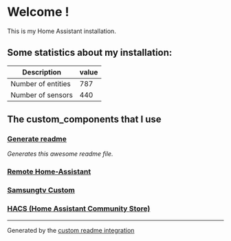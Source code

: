 # Welcome !

This is my Home Assistant installation.

## Some statistics about my installation:

Description | value
-- | --
Number of entities | 787
Number of sensors | 440



## The custom_components that I use

### [Generate readme](https://github.com/custom-components/readme)

_Generates this awesome readme file._

### [Remote Home-Assistant](https://github.com/lukas-hetzenecker/home-assistant-remote)

### [Samsungtv Custom](https://github.com/roberodin/ha-samsungtv-custom)

### [HACS (Home Assistant Community Store)](https://hacs.xyz)


***

Generated by the [custom readme integration](https://github.com/custom-components/readme)